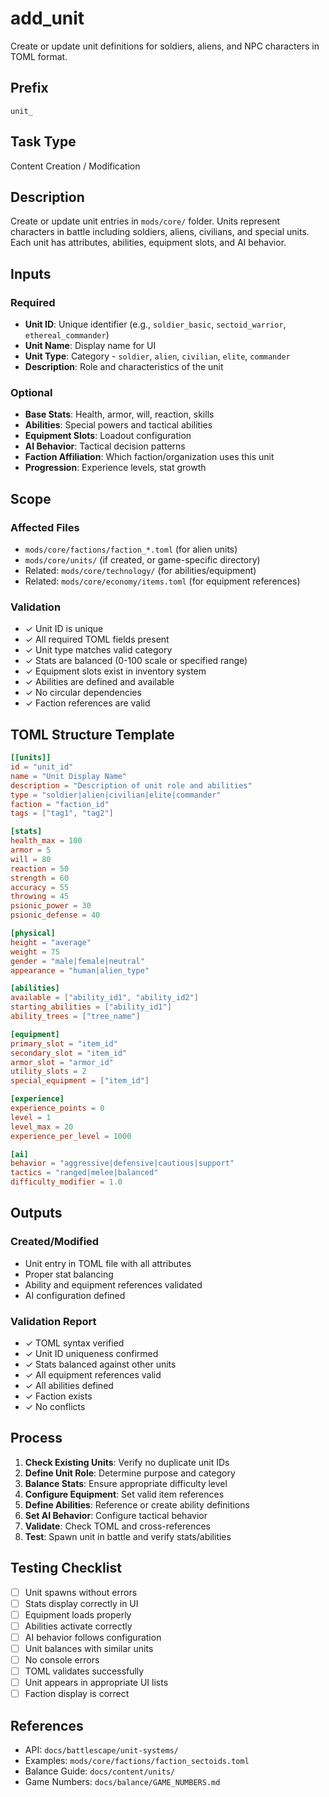 # add_unit

Create or update unit definitions for soldiers, aliens, and NPC characters in TOML format.

## Prefix
`unit_`

## Task Type
Content Creation / Modification

## Description
Create or update unit entries in `mods/core/` folder. Units represent characters in battle including soldiers, aliens, civilians, and special units. Each unit has attributes, abilities, equipment slots, and AI behavior.

## Inputs

### Required
- **Unit ID**: Unique identifier (e.g., `soldier_basic`, `sectoid_warrior`, `ethereal_commander`)
- **Unit Name**: Display name for UI
- **Unit Type**: Category - `soldier`, `alien`, `civilian`, `elite`, `commander`
- **Description**: Role and characteristics of the unit

### Optional
- **Base Stats**: Health, armor, will, reaction, skills
- **Abilities**: Special powers and tactical abilities
- **Equipment Slots**: Loadout configuration
- **AI Behavior**: Tactical decision patterns
- **Faction Affiliation**: Which faction/organization uses this unit
- **Progression**: Experience levels, stat growth

## Scope

### Affected Files
- `mods/core/factions/faction_*.toml` (for alien units)
- `mods/core/units/` (if created, or game-specific directory)
- Related: `mods/core/technology/` (for abilities/equipment)
- Related: `mods/core/economy/items.toml` (for equipment references)

### Validation
- ✓ Unit ID is unique
- ✓ All required TOML fields present
- ✓ Unit type matches valid category
- ✓ Stats are balanced (0-100 scale or specified range)
- ✓ Equipment slots exist in inventory system
- ✓ Abilities are defined and available
- ✓ No circular dependencies
- ✓ Faction references are valid

## TOML Structure Template

```toml
[[units]]
id = "unit_id"
name = "Unit Display Name"
description = "Description of unit role and abilities"
type = "soldier|alien|civilian|elite|commander"
faction = "faction_id"
tags = ["tag1", "tag2"]

[stats]
health_max = 100
armor = 5
will = 80
reaction = 50
strength = 60
accuracy = 55
throwing = 45
psionic_power = 30
psionic_defense = 40

[physical]
height = "average"
weight = 75
gender = "male|female|neutral"
appearance = "human|alien_type"

[abilities]
available = ["ability_id1", "ability_id2"]
starting_abilities = ["ability_id1"]
ability_trees = ["tree_name"]

[equipment]
primary_slot = "item_id"
secondary_slot = "item_id"
armor_slot = "armor_id"
utility_slots = 2
special_equipment = ["item_id"]

[experience]
experience_points = 0
level = 1
level_max = 20
experience_per_level = 1000

[ai]
behavior = "aggressive|defensive|cautious|support"
tactics = "ranged|melee|balanced"
difficulty_modifier = 1.0
```

## Outputs

### Created/Modified
- Unit entry in TOML file with all attributes
- Proper stat balancing
- Ability and equipment references validated
- AI configuration defined

### Validation Report
- ✓ TOML syntax verified
- ✓ Unit ID uniqueness confirmed
- ✓ Stats balanced against other units
- ✓ All equipment references valid
- ✓ All abilities defined
- ✓ Faction exists
- ✓ No conflicts

## Process

1. **Check Existing Units**: Verify no duplicate unit IDs
2. **Define Unit Role**: Determine purpose and category
3. **Balance Stats**: Ensure appropriate difficulty level
4. **Configure Equipment**: Set valid item references
5. **Define Abilities**: Reference or create ability definitions
6. **Set AI Behavior**: Configure tactical behavior
7. **Validate**: Check TOML and cross-references
8. **Test**: Spawn unit in battle and verify stats/abilities

## Testing Checklist

- [ ] Unit spawns without errors
- [ ] Stats display correctly in UI
- [ ] Equipment loads properly
- [ ] Abilities activate correctly
- [ ] AI behavior follows configuration
- [ ] Unit balances with similar units
- [ ] No console errors
- [ ] TOML validates successfully
- [ ] Unit appears in appropriate UI lists
- [ ] Faction display is correct

## References

- API: `docs/battlescape/unit-systems/`
- Examples: `mods/core/factions/faction_sectoids.toml`
- Balance Guide: `docs/content/units/`
- Game Numbers: `docs/balance/GAME_NUMBERS.md`
